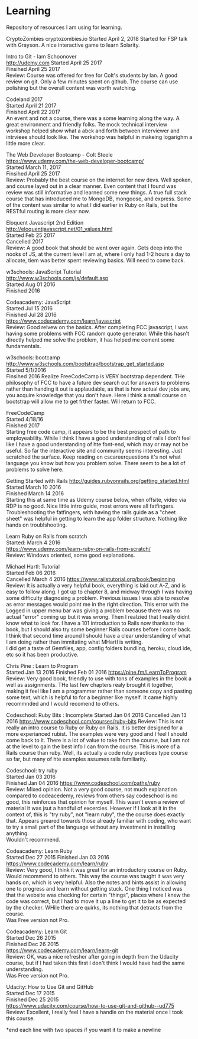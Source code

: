 # Learning
Repository of resources I am using for learning.

CryptoZombies
cryptozombies.io
Started April 2, 2018
Started for FSP talk with Grayson. A nice interactive game to learn Solarity.


Intro to Git - Iam Schoonover  
http://udemy.com
Started April 25 2017  
Finsihed April 25 2017  
Review: Course was offered for free for Colt's students by Ian. A good review on git. Only a few minutes spent on github. The course can use polishing but the overall content was worth watching.


Codeland 2017  
Started April 21 2017  
Finished April 22 2017  
An event and not a course, there was a some learning along the way. A great environment and friendly folks. Tte mock technical interview workshop helped show what a abck and forth between interviewer and intrvieee should look like. The workshop was helpful in makeing logarighm a little more clear.   

The Web Developer Bootcamp - Colt Steele   
https://www.udemy.com/the-web-developer-bootcamp/  
Started March 11, 2017  
Finsihed April 25 2017  
Review: Probably the best course on the internet for new devs. Well spoken, and course layed out in a clear manner. Even content that I found was review was still informative and learned some new things. A true full stack course that has introduced me to MongoDB, mongoose, and express. Some of the content was similar to what I did earlier in Ruby on Rails, but the RESTful routing is more clear now.   

Eloquent Javascript 2nd Edition     
http://eloquentjavascript.net/01_values.html  
Started Feb 25 2017  
Cancelled 2017  
Review: A good book that should be went over again. Gets deep into the nooks of JS, at the current level I am at, where I only had 1-2 hours a day to allocate, tiem was better spent reviewing basics. Will need to come back.

w3schools: JavaScript Tutorial  
http://www.w3schools.com/js/default.asp  
Started Aug 01 2016  
Finished 2016

Codeacademy: JavaScript  
Started Jul 15 2016  
Finished Jul 28 2016  
https://www.codecademy.com/learn/javascript  
Review: Good reivew on the basics. After completing FCC javascript, I was having some problems with FCC random quote generator. While this hasn't directly helped me solve the problem, it has helped me cement some fundamentals. 

w3schools: bootcamp  
http://www.w3schools.com/bootstrap/bootstrap_get_started.asp  
Started 5/1/2016  
Finsihed 2016
Realize FreeCodeCamp is VERY bootstrap dependent. THe philosophy of FCC to have a future dev search out for answers to problems rather than handing it out is applaudable, as that is how actual dev jobs are, you acquire knowledge that you don't have. Here i think a small course on bootstrap will allow me to get frther faster. Will return to FCC.  

FreeCodeCamp    
Started 4/18/16    
Finished 2017  
Starting free code camp, it appears to be the best prospect of path to employeability. While I think I have a good understanding of rails I don't feel like I have a good understanding of hte font-end, which may or may not be useful. So far the interactive site and community seems interesting. Just scratched the surface. Keep reading on cscareerquestions it's not what language you know but how you problem solve. There seem to be a lot of problems to solve here.


Getting Started with Rails
http://guides.rubyonrails.org/getting_started.html  
Started March 10 2016  
Finished March 14 2016  
Starting this at same time as Udemy course below, when offsite, video via RDP is no good.
Nice little intro guide, most errors were all fatfingers. Troubleshooting the fatfingers, with having the rails guide as a "cheet sheet" was helpful in getting to learn the app folder structure. Nothing like hands on troublshooting.  

Learn Ruby on Rails from scratch  
Started: March 4 2016  
https://www.udemy.com/learn-ruby-on-rails-from-scratch/  
Review: Windows oriented, some good explanations.

Michael Hartl: Tutorial  
Started Feb 06 2016  
Cancelled March 4 2016
https://www.railstutorial.org/book/beginning  
Review: It is actually a very helpful book, everything is laid out A-Z, and is easy to follow along. I got up to chapter 8, and midway through I was having some difficulty diagnosing a problem. Previous issues I was able to resolve as error messages would point me in the right direction. This error with the Logged in upper menu bar was giving a problem because there was no actual "error" coming up but it was wrong. Then I realzied that I really didnt know what to look for. I have a 101 introduction to Rails now thanks to the book, but I should also try some beginner Rails courses before I come back. 
I think that second time around I should have a clear understanding of what I am doing rather than immitating what MHartl is writing.  
I did get a taste of Gemfiles, app, config folders bundling, heroku, cloud ide, etc so it has been productive.  

Chris Pine : Learn to Program  
Started Jan 13 2016 
Finished Feb 01 2016
https://pine.fm/LearnToProgram  
Review: Very good book, friendly to use with tons of examples in the book a well as assignments. THe last few chapters realy brought it together, making it feel like I am a programmer rather than someone copy and pasting some text, which is helpful to for a beginner like myself. It came highly recommnded and I would recomend to others.  
  
Codeschool: Ruby Bits : Incomplete
Started Jan 04 2016
Cancelled Jan 13 2016
https://www.codeschool.com/courses/ruby-bits
Review: This is not really an intro course to Ruby or Ruby on Rails. It is better designed for a more experianced rubist. The examples were very good and I feel I should come back to it. There is a lot of value to take from the course, but I am not at the level to gain the best info I can from the course. This is more of a Rails course than ruby. Well, its actually a code ruby practices type course so far, but many of hte examples assumes rails familiarity.

Codeschool: try ruby  
Started Jan 03 2016  
Finished Jan 04 2016
https://www.codeschool.com/paths/ruby  
Review: Mixed opinion. Not a very good course, not much explanation compared to codeacedemy, reviews from others say codeschool is no good, this reinforces  that opinion for myself. This wasn't even a review of material it was jsut a handful of excercies. However if I look at it in the context of, this is "try ruby", not "learn ruby", the the course does exactly that. Appears greared towards those already familiar with coding, who want to try a small part of the language without any investment in installing anything.  
Wouldn't recommend.  

Codeacademy: Learn Ruby  
Started Dec 27 2015
Finished Jan 03 2016
https://www.codecademy.com/learn/ruby  
Review: Very good, I think it was great for an introductory course on Ruby. Would recommend to others. This way the course was taught it was very hands on, which is very helpful. Also the notes and hints assist in allowing one to progress and learn without getting stuck. One thing I noticed was that the website was checking for certain "things", places where I knew the code was correct, but I had to move it up a line to get it to be as expected by the checker. WHile there are quirks, its nothing that detracts from the course.  
Was Free version not Pro.  

Codeacademy: Learn Git  
Started Dec 26 2015  
Finished Dec 26 2015  
https://www.codecademy.com/learn/learn-git  
Review: OK, was a nice refresher after going in depth from the Udacity course, but if I had taken this first I don't think I would have had the same understanding.   
Was Free version not Pro.    

Udacity: How to Use Git and GitHub  
Started Dec 17 2015  
Finished Dec 25 2015  
https://www.udacity.com/course/how-to-use-git-and-github--ud775  
Review: Excellent, I really feel I have a handle on the material once I took this course.  


*end each line with two spaces if you want it to make a newline
